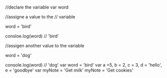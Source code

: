 //declare the variable
var word

//assigne a value to the
// variable

word = 'bird'

consloe.log(word) // 'bird'

//assigen another value to the variable

word = 'dog'

console.log(word)   // 'dog'
var word = 'bird'
var a =5, b = 2, c = 3, d = 'hello', e = 'goodbye'
var myNote = 'Get milk'
myNote = 'Get cookies'